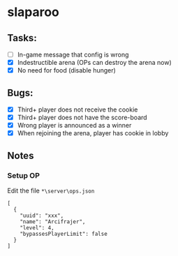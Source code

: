 # slaparoo

## Tasks:
- [ ] In-game message that config is wrong
- [x] Indestructible arena (OPs can destroy the arena now)
- [x] No need for food (disable hunger)

## Bugs:
- [x] Third+ player does not receive the cookie
- [x] Third+ player does not have the score-board
- [x] Wrong player is announced as a winner
- [x] When rejoining the arena, player has cookie in lobby

## Notes

### Setup OP
Edit the file `*\server\ops.json`
~~~~
[
  {
    "uuid": "xxx",
    "name": "Arcifrajer",
    "level": 4,
    "bypassesPlayerLimit": false
  }
]
~~~~
